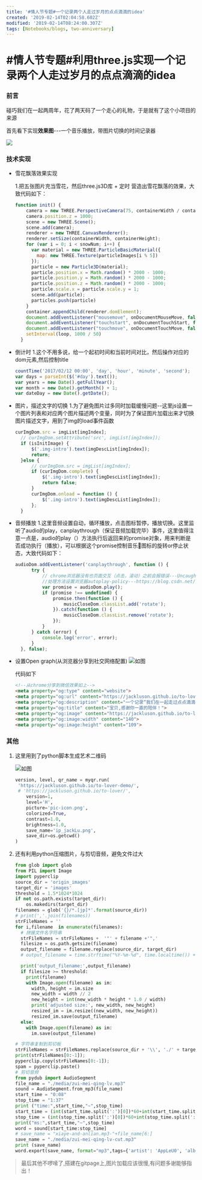 ```yaml
---
title: '#情人节专题#一个记录两个人走过岁月的点点滴滴的idea'
created: '2019-02-14T02:04:58.602Z'
modified: '2019-02-14T08:24:00.307Z'
tags: [Notebooks/blogs, two-anniversary]
---
```


# \#情人节专题#利用three.js实现一个记录两个人走过岁月的点点滴滴的idea

### 前言
碰巧我们在一起两周年，花了两天码了一个走心的礼物，于是就有了这个小项目的来源

首先看下实现**效果图**---一个音乐播放，带图片切换的时间记录器

![](./screenshots/IMG_0690.GIF)

### 技术实现
  - 雪花飘落效果实现

    1.把五张图片充当雪花，然后three.js3D库 + 定时 营造出雪花飘落的效果，大致代码如下：

    ```js
    function init() {
        camera = new THREE.PerspectiveCamera(75, containerWidth / containerHeight, 1, 10000);
        camera.position.z = 1000;
        scene = new THREE.Scene();
        scene.add(camera);
        renderer = new THREE.CanvasRenderer();
        renderer.setSize(containerWidth, containerHeight);
        for (var i = 0; i < snowNum; i++) {
          var material = new THREE.ParticleBasicMaterial({
            map: new THREE.Texture(particleImages[i % 5])
          });
          particle = new Particle3D(material);
          particle.position.x = Math.random() * 2000 - 1000;
          particle.position.y = Math.random() * 2000 - 1000;
          particle.position.z = Math.random() * 2000 - 1000;
          particle.scale.x = particle.scale.y = 1;
          scene.add(particle);
          particles.push(particle)
        }
        container.appendChild(renderer.domElement);
        document.addEventListener("mousemove", onDocumentMouseMove, false);
        document.addEventListener("touchstart", onDocumentTouchStart, false);
        document.addEventListener("touchmove", onDocumentTouchMove, false);
        setInterval(loop, 1000 / 50)
      }
    ```

  - 倒计时
    1.这个不用多说，给一个起初时间和当前时间对比，然后操作对应的dom元素,然后控制title

    ```js
    countTime('2017/02/12 00:00', 'day', 'hour', 'minute', 'second');
    var days = parseInt($('#day').text());
    var years = new Date().getFullYear();
    var month = new Date().getMonth() + 1;
    var dateDay = new Date().getDate();
    ```

  - 图片，描述文字的切换
    1.为了避免图片过多同时加载缓慢问题--这里js设置一个图片列表和对应两个图片描述两个变量，同时为了保证图片加载出来才切换图片描述文字，用到了img的load事件函数

    ```js
    curImgDom.src = imgList[imgIndex];
      // curImgDom.setAttribute('src', imgList[imgIndex]);
      if (isInitImage) {
          $('.img-intro').text(imgDescList[imgIndex]);
          return;
      }else {
          // curImgDom.src = imgList[imgIndex];
          if (curImgDom.complete) {
              $('.img-intro').text(imgDescList[imgIndex]);
              return false;
          }
          curImgDom.onload = function () {
              $('.img-intro').text(imgDescList[imgIndex]);
          };
      }
    ```

  - 音频播放
    1.这里音频设置自动，循环播放，点击图标暂停，播放切换。这里监听了audio的play，canplaythrough（保证音频加载完毕）事件，这里值得注意一点是，audio的play（）方法执行后返回来的promise对象，用来判断是否成功执行（播放），可以根据这个promise控制音乐🎵图标的旋转or停止状态，大致代码如下：

    ```javascript
    audioDom.addEventListener('canplaythrough', function () {
          try {
              // chrome浏览器没有也页面交互（点击，滚动）之前会报错误---Uncaught（in promise）DOMException：play（）
              //处理方法设置浏览器autoplay-policy---https://blog.csdn.net/super_XYQ/article/details/83026792
              var promise = audioDom.play();
              if (promise !== undefined) {
                  promise.then(function () {
                      musicCloseDom.classList.add('rotate');
                  }).catch(function () {
                      musicCloseDom.classList.remove('rotate');
                  });
              }
          } catch (error) {
              console.log('error', error);
          }
      }, false);
    ```

  - 设置Open graph(从浏览器分享到社交网络配置)
    ![如图](./screenshots/IMG_0694(20190214-151718).jpg)

    代码如下

    ```html
    <!--从chrome分享到微信效果如上-->
    <meta property="og:type" content="website">
    <meta property="og:url" content="https://jackluson.github.io/to-lover-demo/">
    <meta property="og:description" content="一个记录“我们在一起走过点点滴滴”的idea">
    <meta property="og:title" content="宝贝,感谢你一直的陪伴！">
    <meta property="og:image" content="https://jackluson.github.io/to-lover-demo/pic-icon.png">
    <meta property="og:image:width" content="140">
    <meta property="og:image:height" content="109">
    ```

    

### 其他

1. 这里用到了python脚本生成艺术二维码

   ![如图](./screenshots/ip_jackLu.png)

   ```python
   version, level, qr_name = myqr.run(
   	'https://jackluson.github.io/to-lover-demo/',
   	# 'https://jackluson.github.io/to-lover/',
       version=1,
       level='H',
       picture='pic-icon.png',
       colorized=True,
       contrast=1.0,
       brightness=1.0,
       save_name='ip_jackLu.png',
       save_dir=os.getcwd()
   )
   ```

2. 还有利用python压缩图片，与剪切音频，避免文件过大

   ```python
   from glob import glob
   from PIL import Image
   import pyperclip
   source_dir = 'origin_images'
   target_dir = 'images'
   threshold = 1.5*1024*1024
   if not os.path.exists(target_dir):
       os.makedirs(target_dir)
   filenames = glob('{}/*.[jp]*'.format(source_dir))
   # print(','.join(filenames))
   strFileNames = ''
   for i,filename  in enumerate(filenames):
     # 拼接文件名字符串
     strFileNames = strFileNames +  '"' + filename +'",'
     filesize = os.path.getsize(filename)
     output_filename = filename.replace(source_dir, target_dir)
     # output_filename = time.strftime("%Y-%m-%d", time.localtime()) + '000' + str(i) + '.png';
   
     print('output_filename:',output_filename)
     if filesize >= threshold:
       print(filename)
       with Image.open(filename) as im:
         width, height = im.size
         new_width = width // 2
         new_height = int(new_width * height * 1.0 / width)
         print('adjusted size:', new_width, new_height)
         resized_im = im.resize((new_width, new_height))
         resized_im.save(output_filename)
     else:
       with Image.open(filename) as im:
         im.save(output_filename)
   
   # 字符串复制到剪切板
   strFileNames = strFileNames.replace(source_dir + '\\', './' + target_dir + '/')
   print(strFileNames[0:-1]);
   pyperclip.copy(strFileNames[0:-1]);
   spam = pyperclip.paste()
   # 剪切音频
   from pydub import AudioSegment
   file_name = "./media/zui-mei-qing-lv.mp3"
   sound = AudioSegment.from_mp3(file_name)
   start_time = "0:08"
   stop_time = "1:37"
   print ("time:",start_time,"~",stop_time)
   start_time = (int(start_time.split(':')[0])*60+int(start_time.split(':')[1]))*1000
   stop_time = (int(stop_time.split(':')[0])*60+int(stop_time.split(':')[1]))*1000
   print("ms:",start_time,"~",stop_time)
   word = sound[start_time:stop_time]
   # save_name = "xiaye-and-anlian.mp3-"+file_name[6:]
   save_name = "./media/zui-mei-qing-lv-cut.mp3"
   print (save_name)
   word.export(save_name, format="mp3",tags={'artist': 'AppLeU0', 'album': save_name[:-4]})
   ```



> 最后其他不啰嗦了,搭建在gitpage上,图片加载应该很慢,有问题多谢能够指出！